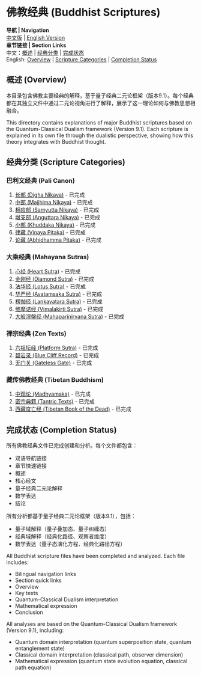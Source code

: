 # 佛教经典 (Buddhist Scriptures)

**导航 | Navigation**  
[中文版](#佛教经典解析) | [English Version](#buddhist-scriptures-analysis)  
**章节链接 | Section Links**  
中文：[概述](#概述-overview) | [经典分类](#经典分类-scripture-categories) | [完成状态](#完成状态-completion-status)  
English: [Overview](#概述-overview) | [Scripture Categories](#经典分类-scripture-categories) | [Completion Status](#完成状态-completion-status)

## 概述 (Overview)

本目录包含佛教主要经典的解释，基于量子经典二元论框架（版本9.1）。每个经典都在其独立文件中通过二元论视角进行了解释，展示了这一理论如何与佛教思想相融合。

This directory contains explanations of major Buddhist scriptures based on the Quantum-Classical Dualism framework (Version 9.1). Each scripture is explained in its own file through the dualistic perspective, showing how this theory integrates with Buddhist thought.

## 经典分类 (Scripture Categories)

### 巴利文经典 (Pali Canon)
1. [长部 (Digha Nikaya)](Digha_Nikaya.md) - 已完成
2. [中部 (Majjhima Nikaya)](Majjhima_Nikaya.md) - 已完成
3. [相应部 (Samyutta Nikaya)](Samyutta_Nikaya.md) - 已完成
4. [增支部 (Anguttara Nikaya)](Anguttara_Nikaya.md) - 已完成
5. [小部 (Khuddaka Nikaya)](Khuddaka_Nikaya.md) - 已完成
6. [律藏 (Vinaya Pitaka)](Vinaya_Pitaka.md) - 已完成
7. [论藏 (Abhidhamma Pitaka)](Abhidhamma_Pitaka.md) - 已完成

### 大乘经典 (Mahayana Sutras)
1. [心经 (Heart Sutra)](Heart_Sutra.md) - 已完成
2. [金刚经 (Diamond Sutra)](Diamond_Sutra.md) - 已完成
3. [法华经 (Lotus Sutra)](Lotus_Sutra.md) - 已完成
4. [华严经 (Avatamsaka Sutra)](Avatamsaka_Sutra.md) - 已完成
5. [楞伽经 (Lankavatara Sutra)](Lankavatara_Sutra.md) - 已完成
6. [维摩诘经 (Vimalakirti Sutra)](Vimalakirti_Sutra.md) - 已完成
7. [大般涅槃经 (Mahaparinirvana Sutra)](Mahaparinirvana_Sutra.md) - 已完成

### 禅宗经典 (Zen Texts)
1. [六祖坛经 (Platform Sutra)](Platform_Sutra.md) - 已完成
2. [碧岩录 (Blue Cliff Record)](Blue_Cliff_Record.md) - 已完成
3. [无门关 (Gateless Gate)](Gateless_Gate.md) - 已完成

### 藏传佛教经典 (Tibetan Buddhism)
1. [中观论 (Madhyamaka)](Madhyamaka.md) - 已完成
2. [密宗典籍 (Tantric Texts)](Tantric_Texts.md) - 已完成
3. [西藏度亡经 (Tibetan Book of the Dead)](Tibetan_Book_of_Dead.md) - 已完成

## 完成状态 (Completion Status)

所有佛教经典文件已完成创建和分析。每个文件都包含：
- 双语导航链接
- 章节快速链接
- 概述
- 核心经文
- 量子经典二元论解释
- 数学表达
- 结论

所有分析都基于量子经典二元论框架（版本9.1），包括：
- 量子域解释（量子叠加态、量子纠缠态）
- 经典域解释（经典化路径、观察者维度）
- 数学表达（量子态演化方程、经典化路径方程）

All Buddhist scripture files have been completed and analyzed. Each file includes:
- Bilingual navigation links
- Section quick links
- Overview
- Key texts
- Quantum-Classical Dualism interpretation
- Mathematical expression
- Conclusion

All analyses are based on the Quantum-Classical Dualism framework (Version 9.1), including:
- Quantum domain interpretation (quantum superposition state, quantum entanglement state)
- Classical domain interpretation (classical path, observer dimension)
- Mathematical expression (quantum state evolution equation, classical path equation) 
